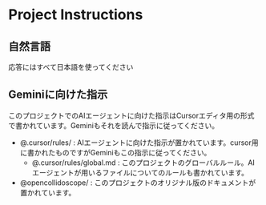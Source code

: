 # Project Instructions

## 自然言語

応答にはすべて日本語を使ってください

## Geminiに向けた指示

このプロジェクトでのAIエージェントに向けた指示はCursorエディタ用の形式で書かれています。Geminiもそれを読んで指示に従ってください。

- @.cursor/rules/ : AIエージェントに向けた指示が置かれています。cursor用に書かれたものですがGeminiもこの指示に従ってください。
  - @.cursor/rules/global.md : このプロジェクトのグローバルルール。AIエージェントが用いるファイルについてのルールも書かれています。
- @opencollidoscope/ : このプロジェクトのオリジナル版のドキュメントが置かれています。

